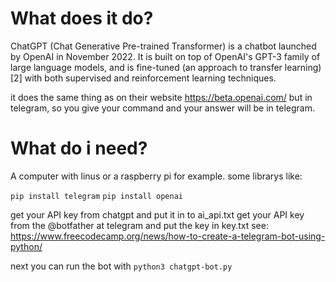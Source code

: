 
# What does it do?
ChatGPT (Chat Generative Pre-trained Transformer) is a chatbot launched by OpenAI in November 2022. It is built on top of OpenAI's GPT-3 family of large language models, and is fine-tuned (an approach to transfer learning)[2] with both supervised and reinforcement learning techniques.

it does the same thing as on their website https://beta.openai.com/ but in telegram, so you give your 
command and your answer will be in telegram.

# What do i need?
A computer with linus or a raspberry pi for example.
some librarys like:

`pip install telegram`
`pip install openai`

get your API key from chatgpt and put it in to ai_api.txt
get your API key from the @botfather at telegram and put the key in key.txt see:
https://www.freecodecamp.org/news/how-to-create-a-telegram-bot-using-python/

next you can run the bot with `python3 chatgpt-bot.py`





